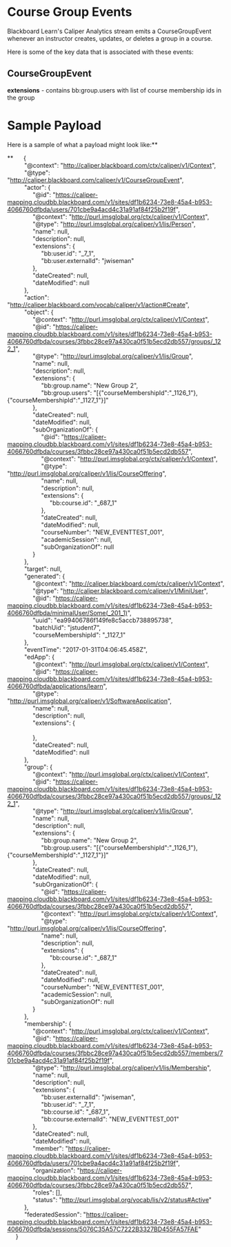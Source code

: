 # Course Group Events
Blackboard Learn's Caliper Analytics stream emits a CourseGroupEvent whenever
an instructor creates, updates, or deletes a group in a course.

Here is some of the key data that is associated with these events:

## CourseGroupEvent

**extensions** - contains bb:group.users with list of course membership ids in the group

# Sample Payload

Here is a sample of what a payload might look like:**

**
         {  
              "@context": "http://caliper.blackboard.com/ctx/caliper/v1/Context",  
              "@type": "http://caliper.blackboard.com/caliper/v1/CourseGroupEvent",  
              "actor": {  
                   "@id": "https://caliper-mapping.cloudbb.blackboard.com/v1/sites/df1b6234-73e8-45a4-b953-4066760dfbda/users/701cbe9a4acd4c31a91af84f25b2f19f",  
                   "@context": "http://purl.imsglobal.org/ctx/caliper/v1/Context",  
                   "@type": "http://purl.imsglobal.org/caliper/v1/lis/Person",  
                   "name": null,  
                   "description": null,  
                   "extensions": {  
                        "bb:user.id": "_7_1",  
                        "bb:user.externalId": "jwiseman"  
                   },  
                   "dateCreated": null,  
                   "dateModified": null  
              },  
              "action": "http://caliper.blackboard.com/vocab/caliper/v1/action#Create",  
              "object": {  
                   "@context": "http://purl.imsglobal.org/ctx/caliper/v1/Context",  
                   "@id": "https://caliper-mapping.cloudbb.blackboard.com/v1/sites/df1b6234-73e8-45a4-b953-4066760dfbda/courses/3fbbc28ce97a430ca0f51b5ecd2db557/groups/_122_1",  
                   "@type": "http://purl.imsglobal.org/caliper/v1/lis/Group",  
                   "name": null,  
                   "description": null,  
                   "extensions": {  
                        "bb:group.name": "New Group 2",  
                        "bb:group.users": "[{\"courseMembershipId\":\"_1126_1\"},{\"courseMembershipId\":\"_1127_1\"}]"  
                   },  
                   "dateCreated": null,  
                   "dateModified": null,  
                   "subOrganizationOf": {  
                        "@id": "https://caliper-mapping.cloudbb.blackboard.com/v1/sites/df1b6234-73e8-45a4-b953-4066760dfbda/courses/3fbbc28ce97a430ca0f51b5ecd2db557",  
                        "@context": "http://purl.imsglobal.org/ctx/caliper/v1/Context",  
                        "@type": "http://purl.imsglobal.org/caliper/v1/lis/CourseOffering",  
                        "name": null,  
                        "description": null,  
                        "extensions": {  
                             "bb:course.id": "_687_1"  
                        },  
                        "dateCreated": null,  
                        "dateModified": null,  
                        "courseNumber": "NEW_EVENTTEST_001",  
                        "academicSession": null,  
                        "subOrganizationOf": null  
                   }  
              },  
              "target": null,  
              "generated": {  
                   "@context": "http://caliper.blackboard.com/ctx/caliper/v1/Context",  
                   "@type": "http://caliper.blackboard.com/caliper/v1/MiniUser",  
                   "@id": "https://caliper-mapping.cloudbb.blackboard.com/v1/sites/df1b6234-73e8-45a4-b953-4066760dfbda/minimalUser/Some(_201_1)",  
                   "uuid": "ea99406786f149fe8c5accb738895738",  
                   "batchUid": "jstudent7",  
                   "courseMembershipId": "_1127_1"  
              },  
              "eventTime": "2017-01-31T04:06:45.458Z",  
              "edApp": {  
                   "@context": "http://purl.imsglobal.org/ctx/caliper/v1/Context",  
                   "@id": "https://caliper-mapping.cloudbb.blackboard.com/v1/sites/df1b6234-73e8-45a4-b953-4066760dfbda/applications/learn",  
                   "@type": "http://purl.imsglobal.org/caliper/v1/SoftwareApplication",  
                   "name": null,  
                   "description": null,  
                   "extensions": {  
                          
                   },  
                   "dateCreated": null,  
                   "dateModified": null  
              },  
              "group": {  
                   "@context": "http://purl.imsglobal.org/ctx/caliper/v1/Context",  
                   "@id": "https://caliper-mapping.cloudbb.blackboard.com/v1/sites/df1b6234-73e8-45a4-b953-4066760dfbda/courses/3fbbc28ce97a430ca0f51b5ecd2db557/groups/_122_1",  
                   "@type": "http://purl.imsglobal.org/caliper/v1/lis/Group",  
                   "name": null,  
                   "description": null,  
                   "extensions": {  
                        "bb:group.name": "New Group 2",  
                        "bb:group.users": "[{\"courseMembershipId\":\"_1126_1\"},{\"courseMembershipId\":\"_1127_1\"}]"  
                   },  
                   "dateCreated": null,  
                   "dateModified": null,  
                   "subOrganizationOf": {  
                        "@id": "https://caliper-mapping.cloudbb.blackboard.com/v1/sites/df1b6234-73e8-45a4-b953-4066760dfbda/courses/3fbbc28ce97a430ca0f51b5ecd2db557",  
                        "@context": "http://purl.imsglobal.org/ctx/caliper/v1/Context",  
                        "@type": "http://purl.imsglobal.org/caliper/v1/lis/CourseOffering",  
                        "name": null,  
                        "description": null,  
                        "extensions": {  
                             "bb:course.id": "_687_1"  
                        },  
                        "dateCreated": null,  
                        "dateModified": null,  
                        "courseNumber": "NEW_EVENTTEST_001",  
                        "academicSession": null,  
                        "subOrganizationOf": null  
                   }  
              },  
              "membership": {  
                   "@context": "http://purl.imsglobal.org/ctx/caliper/v1/Context",  
                   "@id": "https://caliper-mapping.cloudbb.blackboard.com/v1/sites/df1b6234-73e8-45a4-b953-4066760dfbda/courses/3fbbc28ce97a430ca0f51b5ecd2db557/members/701cbe9a4acd4c31a91af84f25b2f19f",  
                   "@type": "http://purl.imsglobal.org/caliper/v1/lis/Membership",  
                   "name": null,  
                   "description": null,  
                   "extensions": {  
                        "bb:user.externalId": "jwiseman",  
                        "bb:user.id": "_7_1",  
                        "bb:course.id": "_687_1",  
                        "bb:course.externalId": "NEW_EVENTTEST_001"  
                   },  
                   "dateCreated": null,  
                   "dateModified": null,  
                   "member": "https://caliper-mapping.cloudbb.blackboard.com/v1/sites/df1b6234-73e8-45a4-b953-4066760dfbda/users/701cbe9a4acd4c31a91af84f25b2f19f",  
                   "organization": "https://caliper-mapping.cloudbb.blackboard.com/v1/sites/df1b6234-73e8-45a4-b953-4066760dfbda/courses/3fbbc28ce97a430ca0f51b5ecd2db557",  
                   "roles": [],  
                   "status": "http://purl.imsglobal.org/vocab/lis/v2/status#Active"  
              },  
              "federatedSession": "https://caliper-mapping.cloudbb.blackboard.com/v1/sites/df1b6234-73e8-45a4-b953-4066760dfbda/sessions/5076C35A57C7222B3327BD455FA57FAE"  
         }

